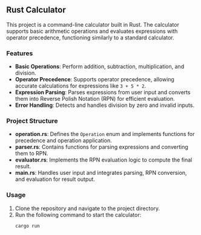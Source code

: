 ## Rust Calculator

This project is a command-line calculator built in Rust. The calculator supports basic arithmetic operations and evaluates expressions with operator precedence, functioning similarly to a standard calculator.

### Features

- **Basic Operations**: Perform addition, subtraction, multiplication, and division.
- **Operator Precedence**: Supports operator precedence, allowing accurate calculations for expressions like `3 + 5 * 2`.
- **Expression Parsing**: Parses expressions from user input and converts them into Reverse Polish Notation (RPN) for efficient evaluation.
- **Error Handling**: Detects and handles division by zero and invalid inputs.

### Project Structure

- **operation.rs**: Defines the `Operation` enum and implements functions for precedence and operation application.
- **parser.rs**: Contains functions for parsing expressions and converting them to RPN.
- **evaluator.rs**: Implements the RPN evaluation logic to compute the final result.
- **main.rs**: Handles user input and integrates parsing, RPN conversion, and evaluation for result output.

### Usage

1. Clone the repository and navigate to the project directory.
2. Run the following command to start the calculator:
   ```bash
   cargo run
